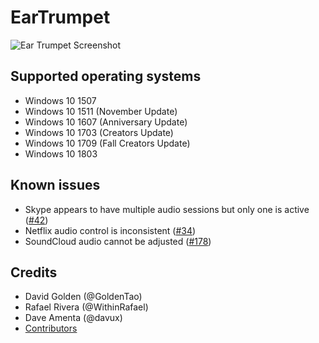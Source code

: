 # EarTrumpet

![Ear Trumpet Screenshot](https://raw.githubusercontent.com/File-New-Project/EarTrumpet/dev/Graphics/screenshot.png)

## Supported operating systems ##
- Windows 10 1507
- Windows 10 1511 (November Update)
- Windows 10 1607 (Anniversary Update)
- Windows 10 1703 (Creators Update)
- Windows 10 1709 (Fall Creators Update)
- Windows 10 1803

## Known issues ##
- Skype appears to have multiple audio sessions but only one is active ([#42](https://github.com/File-New-Project/EarTrumpet/issues/42))
- Netflix audio control is inconsistent ([#34](https://github.com/File-New-Project/EarTrumpet/issues/34))
- SoundCloud audio cannot be adjusted ([#178](https://github.com/File-New-Project/EarTrumpet/issues/178))

## Credits ##
- David Golden (@GoldenTao)
- Rafael Rivera (@WithinRafael)
- Dave Amenta (@davux)
- [Contributors](https://github.com/File-New-Project/EarTrumpet/graphs/contributors)
